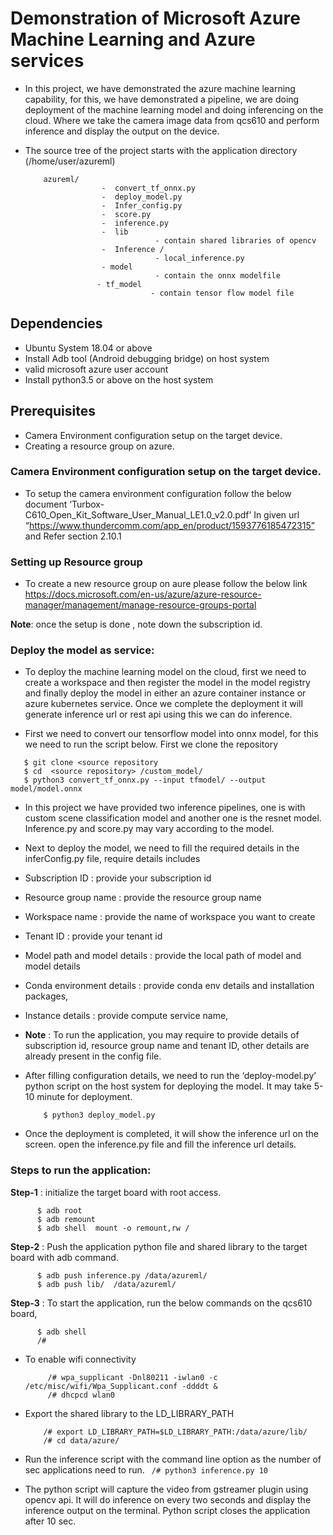 # Demonstration of Microsoft Azure Machine Learning and Azure services
   -  In this project, we have demonstrated the azure machine learning capability, for this, we have demonstrated a pipeline, we are doing deployment of the machine learning model and doing inferencing on the cloud. Where we take the camera image data from qcs610 and perform inference and display the output on the device.         

- The source tree of the project starts with the application directory (/home/user/azureml)

          azureml/ 
                       -  convert_tf_onnx.py
                       -  deploy_model.py
                       -  Infer_config.py
                       -  score.py
                       -  inference.py
                       -  lib
                                   - contain shared libraries of opencv
                       -  Inference /
                                   - local_inference.py
                       - model
                                   - contain the onnx modelfile
                      - tf_model
                                  - contain tensor flow model file

## Dependencies
- Ubuntu System 18.04 or above
- Install Adb tool (Android debugging bridge) on host system
- valid microsoft azure user account
- Install python3.5 or above on the host system 

## Prerequisites
- Camera Environment configuration setup on the target device.
- Creating a resource group on azure.

### Camera Environment configuration setup on the target device.
   - To setup the camera environment configuration follow the below  document 
‘Turbox-C610_Open_Kit_Software_User_Manual_LE1.0_v2.0.pdf’ In given url 
“https://www.thundercomm.com/app_en/product/1593776185472315” and 
Refer section 2.10.1

### Setting up Resource group 
   - To create a new resource group on aure please follow the below link      
https://docs.microsoft.com/en-us/azure/azure-resource-manager/management/manage-resource-groups-portal

 **Note**: once the setup is done , note down the subscription id.

### Deploy the model as service:
   - To deploy the machine learning model on the cloud, first we need to create a workspace and then register the model in the model registry and finally deploy the model in either an azure container instance  or azure kubernetes service. Once we complete the deployment it will generate inference url or rest api using this we can do inference.
  
   - First we need to convert our tensorflow model into onnx model, for this we need to run the script below. First we clone the repository
 
   ```
      $ git clone <source repository
      $ cd  <source repository> /custom_model/
      $ python3 convert_tf_onnx.py --input tfmodel/ --output model/model.onnx
   ```
- In this project we have provided two inference pipelines, one is with custom scene classification model and another one is the resnet model. Inference.py and score.py may vary according to the model.
 
- Next to deploy the model, we need to fill the required details in the inferConfig.py file, require details includes  

- Subscription ID              : provide your subscription id
- Resource group name          : provide the resource group name
- Workspace name               : provide the name of workspace you want to create
- Tenant ID                    : provide your tenant id
- Model path and model details : provide the local path of model and model details 
- Conda environment details    : provide conda env details and installation packages, 
- Instance details             : provide compute service name,   

- **Note** : To run the application, you may require to provide details of subscription id, resource group name and tenant ID,  other details are already present in the config file.

 - After filling configuration details, we need to run the ‘deploy-model.py’ python script on the host system for deploying the model. It may take 5-10 minute for deployment.
    ```  
        $ python3 deploy_model.py
    ``` 
- Once the deployment is completed, it will show the inference url on the screen. open the inference.py file and fill the inference url details.
         
### Steps to run the application: 

 **Step-1** : initialize the target board with root access.
   ```
         $ adb root
         $ adb remount 
         $ adb shell  mount -o remount,rw /
   ```
**Step-2** : Push the application python file and shared library to the target board with adb command.
   ```       
         $ adb push inference.py /data/azureml/
         $ adb push lib/  /data/azureml/
   ```

**Step-3** :   To start the application, run the below commands on the qcs610 board, 
   ```       
         $ adb shell
         /#
   ```
  - To enable wifi connectivity 
    ```
         /# wpa_supplicant -Dnl80211 -iwlan0 -c /etc/misc/wifi/Wpa_Supplicant.conf -ddddt &
         /# dhcpcd wlan0
    ```      
   - Export the shared library to the LD_LIBRARY_PATH
     ```
         /# export LD_LIBRARY_PATH=$LD_LIBRARY_PATH:/data/azure/lib/
         /# cd data/azure/
     ```    
   -  Run the inference script with the command line option as the number of sec applications need to run. 
     ``` 
         /# python3 inference.py 10
     ```  
    
  - The python script will capture the video from gstreamer plugin using opencv api. It will do inference on every two seconds and display the inference output on the terminal. Python script closes the application after 10 sec.
